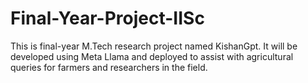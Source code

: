 # Final-Year-Project-IISc
This is final-year M.Tech research project named KishanGpt. It will be developed using Meta Llama and deployed to assist with agricultural queries for farmers and researchers in the field.
